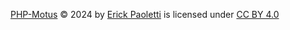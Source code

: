 [PHP-Motus](https://github.com/SkyWors/PHP-Motus) © 2024 by [Erick Paoletti](https://github.com/SkyWors/) is licensed under [CC BY 4.0](https://creativecommons.org/licenses/by/4.0/?ref=chooser-v1)
